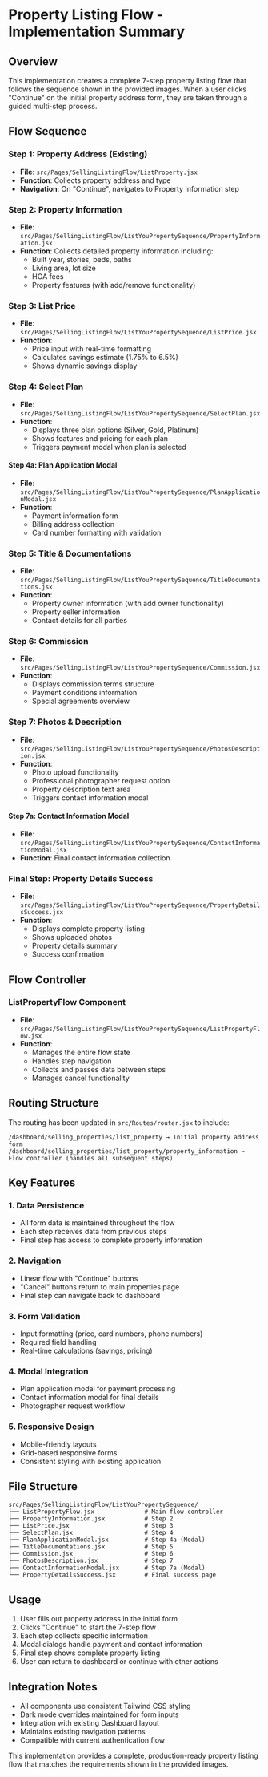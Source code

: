 # Property Listing Flow - Implementation Summary

## Overview
This implementation creates a complete 7-step property listing flow that follows the sequence shown in the provided images. When a user clicks "Continue" on the initial property address form, they are taken through a guided multi-step process.

## Flow Sequence

### Step 1: Property Address (Existing)
- **File**: `src/Pages/SellingListingFlow/ListProperty.jsx`
- **Function**: Collects property address and type
- **Navigation**: On "Continue", navigates to Property Information step

### Step 2: Property Information 
- **File**: `src/Pages/SellingListingFlow/ListYouPropertySequence/PropertyInformation.jsx`
- **Function**: Collects detailed property information including:
  - Built year, stories, beds, baths
  - Living area, lot size
  - HOA fees
  - Property features (with add/remove functionality)

### Step 3: List Price
- **File**: `src/Pages/SellingListingFlow/ListYouPropertySequence/ListPrice.jsx`
- **Function**: 
  - Price input with real-time formatting
  - Calculates savings estimate (1.75% to 6.5%)
  - Shows dynamic savings display

### Step 4: Select Plan
- **File**: `src/Pages/SellingListingFlow/ListYouPropertySequence/SelectPlan.jsx`
- **Function**: 
  - Displays three plan options (Silver, Gold, Platinum)
  - Shows features and pricing for each plan
  - Triggers payment modal when plan is selected

#### Step 4a: Plan Application Modal
- **File**: `src/Pages/SellingListingFlow/ListYouPropertySequence/PlanApplicationModal.jsx`
- **Function**: 
  - Payment information form
  - Billing address collection
  - Card number formatting with validation

### Step 5: Title & Documentations
- **File**: `src/Pages/SellingListingFlow/ListYouPropertySequence/TitleDocumentations.jsx`
- **Function**: 
  - Property owner information (with add owner functionality)
  - Property seller information
  - Contact details for all parties

### Step 6: Commission
- **File**: `src/Pages/SellingListingFlow/ListYouPropertySequence/Commission.jsx`
- **Function**: 
  - Displays commission terms structure
  - Payment conditions information
  - Special agreements overview

### Step 7: Photos & Description
- **File**: `src/Pages/SellingListingFlow/ListYouPropertySequence/PhotosDescription.jsx`
- **Function**: 
  - Photo upload functionality
  - Professional photographer request option
  - Property description text area
  - Triggers contact information modal

#### Step 7a: Contact Information Modal
- **File**: `src/Pages/SellingListingFlow/ListYouPropertySequence/ContactInformationModal.jsx`
- **Function**: Final contact information collection

### Final Step: Property Details Success
- **File**: `src/Pages/SellingListingFlow/ListYouPropertySequence/PropertyDetailsSuccess.jsx`
- **Function**: 
  - Displays complete property listing
  - Shows uploaded photos
  - Property details summary
  - Success confirmation

## Flow Controller

### ListPropertyFlow Component
- **File**: `src/Pages/SellingListingFlow/ListYouPropertySequence/ListPropertyFlow.jsx`
- **Function**: 
  - Manages the entire flow state
  - Handles step navigation
  - Collects and passes data between steps
  - Manages cancel functionality

## Routing Structure

The routing has been updated in `src/Routes/router.jsx` to include:

```
/dashboard/selling_properties/list_property → Initial property address form
/dashboard/selling_properties/list_property/property_information → Flow controller (handles all subsequent steps)
```

## Key Features

### 1. Data Persistence
- All form data is maintained throughout the flow
- Each step receives data from previous steps
- Final step has access to complete property information

### 2. Navigation
- Linear flow with "Continue" buttons
- "Cancel" buttons return to main properties page
- Final step can navigate back to dashboard

### 3. Form Validation
- Input formatting (price, card numbers, phone numbers)
- Required field handling
- Real-time calculations (savings, pricing)

### 4. Modal Integration
- Plan application modal for payment processing
- Contact information modal for final details
- Photographer request workflow

### 5. Responsive Design
- Mobile-friendly layouts
- Grid-based responsive forms
- Consistent styling with existing application

## File Structure

```
src/Pages/SellingListingFlow/ListYouPropertySequence/
├── ListPropertyFlow.jsx              # Main flow controller
├── PropertyInformation.jsx           # Step 2
├── ListPrice.jsx                     # Step 3
├── SelectPlan.jsx                    # Step 4
├── PlanApplicationModal.jsx          # Step 4a (Modal)
├── TitleDocumentations.jsx           # Step 5
├── Commission.jsx                    # Step 6
├── PhotosDescription.jsx             # Step 7
├── ContactInformationModal.jsx       # Step 7a (Modal)
└── PropertyDetailsSuccess.jsx        # Final success page
```

## Usage

1. User fills out property address in the initial form
2. Clicks "Continue" to start the 7-step flow
3. Each step collects specific information
4. Modal dialogs handle payment and contact information
5. Final step shows complete property listing
6. User can return to dashboard or continue with other actions

## Integration Notes

- All components use consistent Tailwind CSS styling
- Dark mode overrides maintained for form inputs
- Integration with existing Dashboard layout
- Maintains existing navigation patterns
- Compatible with current authentication flow

This implementation provides a complete, production-ready property listing flow that matches the requirements shown in the provided images.
